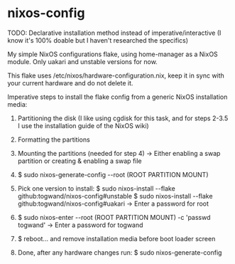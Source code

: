 # nixos-config

TODO: Declarative installation method instead of imperative/interactive (I know it's 100% doable but I haven't researched the specifics)

My simple NixOS configurations flake, using home-manager as a NixOS module. Only uakari and unstable versions for now.

This flake uses /etc/nixos/hardware-configuration.nix, keep it in sync with your current hardware and do not delete it.

Imperative steps to install the flake config from a generic NixOS installation media:

1. Partitioning the disk (I like using cgdisk for this task, and for steps 2-3.5 I use the installation guide of the NixOS wiki)
2. Formatting the partitions
3. Mounting the partitions (needed for step 4) -> Either enabling a swap partition or creating & enabling a swap file 

4. $ sudo nixos-generate-config --root (ROOT PARTITION MOUNT)
5. Pick one version to install:
    $ sudo nixos-install --flake github:togwand/nixos-config#unstable
    $ sudo nixos-install --flake github:togwand/nixos-config#uakari
    -> Enter a password for root

6. $ sudo nixos-enter --root (ROOT PARTITION MOUNT) -c 'passwd togwand' -> Enter a password for togwand

7. $ reboot... and remove installation media before boot loader screen
8. Done, after any hardware changes run: $ sudo nixos-generate-config


